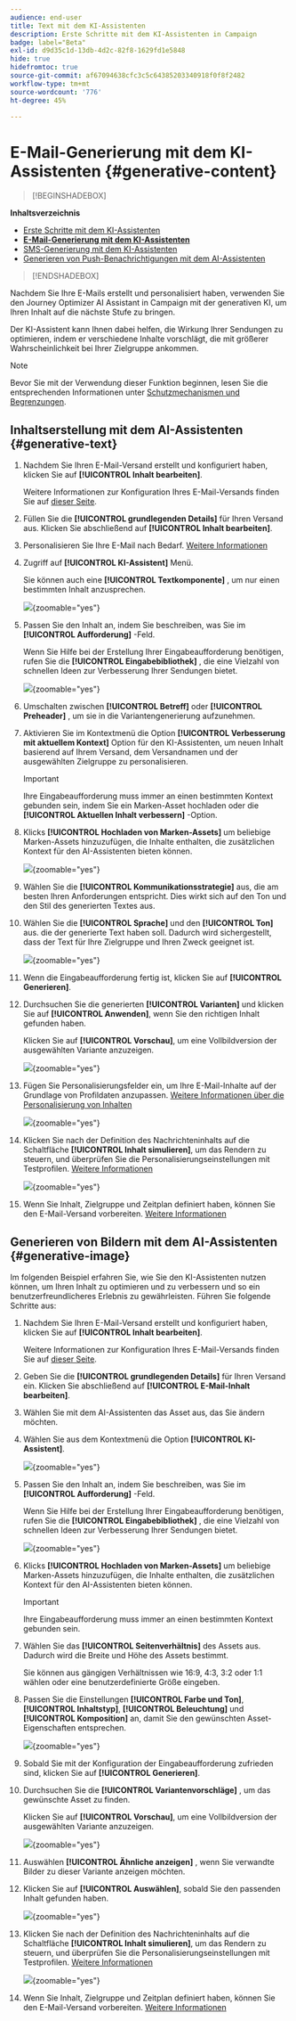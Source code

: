 ```yaml
---
audience: end-user
title: Text mit dem KI-Assistenten
description: Erste Schritte mit dem KI-Assistenten in Campaign
badge: label="Beta"
exl-id: d9d35c1d-13db-4d2c-82f8-1629fd1e5848
hide: true
hidefromtoc: true
source-git-commit: af67094638cfc3c5c64385203340918f0f8f2482
workflow-type: tm+mt
source-wordcount: '776'
ht-degree: 45%

---
```


# E-Mail-Generierung mit dem KI-Assistenten {#generative-content}

>[!BEGINSHADEBOX]

**Inhaltsverzeichnis**

* [Erste Schritte mit dem KI-Assistenten](generative-gs.md)
* **[E-Mail-Generierung mit dem KI-Assistenten](generative-content.md)**
* [SMS-Generierung mit dem KI-Assistenten](generative-sms.md)
* [Generieren von Push-Benachrichtigungen mit dem AI-Assistenten](generative-push.md)

>[!ENDSHADEBOX]

Nachdem Sie Ihre E-Mails erstellt und personalisiert haben, verwenden Sie den Journey Optimizer AI Assistant in Campaign mit der generativen KI, um Ihren Inhalt auf die nächste Stufe zu bringen.

Der KI-Assistent kann Ihnen dabei helfen, die Wirkung Ihrer Sendungen zu optimieren, indem er verschiedene Inhalte vorschlägt, die mit größerer Wahrscheinlichkeit bei Ihrer Zielgruppe ankommen.

>[!NOTE]
>
>Bevor Sie mit der Verwendung dieser Funktion beginnen, lesen Sie die entsprechenden Informationen unter [Schutzmechanismen und Begrenzungen](generative-gs.md#guardrails-and-limitations).

## Inhaltserstellung mit dem AI-Assistenten {#generative-text}

1. Nachdem Sie Ihren E-Mail-Versand erstellt und konfiguriert haben, klicken Sie auf **[!UICONTROL Inhalt bearbeiten]**.

   Weitere Informationen zur Konfiguration Ihres E-Mail-Versands finden Sie auf [dieser Seite](../email/create-email-content.md).

1. Füllen Sie die **[!UICONTROL grundlegenden Details]** für Ihren Versand aus. Klicken Sie abschließend auf **[!UICONTROL Inhalt bearbeiten]**.

1. Personalisieren Sie Ihre E-Mail nach Bedarf. [Weitere Informationen](content-components.md)

1. Zugriff auf **[!UICONTROL KI-Assistent]** Menü.

   Sie können auch eine **[!UICONTROL Textkomponente]** , um nur einen bestimmten Inhalt anzusprechen.

   ![](assets/text-genai-1.png){zoomable=&quot;yes&quot;}

1. Passen Sie den Inhalt an, indem Sie beschreiben, was Sie im **[!UICONTROL Aufforderung]** -Feld.

   Wenn Sie Hilfe bei der Erstellung Ihrer Eingabeaufforderung benötigen, rufen Sie die **[!UICONTROL Eingabebibliothek]** , die eine Vielzahl von schnellen Ideen zur Verbesserung Ihrer Sendungen bietet.

   ![](assets/text-genai-2.png){zoomable=&quot;yes&quot;}

1. Umschalten zwischen **[!UICONTROL Betreff]** oder **[!UICONTROL Preheader]** , um sie in die Variantengenerierung aufzunehmen.

1. Aktivieren Sie im Kontextmenü die Option **[!UICONTROL Verbesserung mit aktuellem Kontext]** Option für den KI-Assistenten, um neuen Inhalt basierend auf Ihrem Versand, dem Versandnamen und der ausgewählten Zielgruppe zu personalisieren.

   >[!IMPORTANT]
   >
   > Ihre Eingabeaufforderung muss immer an einen bestimmten Kontext gebunden sein, indem Sie ein Marken-Asset hochladen oder die **[!UICONTROL Aktuellen Inhalt verbessern]** -Option.

1. Klicks **[!UICONTROL Hochladen von Marken-Assets]** um beliebige Marken-Assets hinzuzufügen, die Inhalte enthalten, die zusätzlichen Kontext für den AI-Assistenten bieten können.

   ![](assets/text-genai-3.png){zoomable=&quot;yes&quot;}

1. Wählen Sie die **[!UICONTROL Kommunikationsstrategie]** aus, die am besten Ihren Anforderungen entspricht. Dies wirkt sich auf den Ton und den Stil des generierten Textes aus.

1. Wählen Sie die **[!UICONTROL Sprache]** und den **[!UICONTROL Ton]** aus. die der generierte Text haben soll. Dadurch wird sichergestellt, dass der Text für Ihre Zielgruppe und Ihren Zweck geeignet ist.

   ![](assets/text-genai-4.png){zoomable=&quot;yes&quot;}

1. Wenn die Eingabeaufforderung fertig ist, klicken Sie auf **[!UICONTROL Generieren]**.

1. Durchsuchen Sie die generierten **[!UICONTROL Varianten]** und klicken Sie auf **[!UICONTROL Anwenden]**, wenn Sie den richtigen Inhalt gefunden haben.

   Klicken Sie auf **[!UICONTROL Vorschau]**, um eine Vollbildversion der ausgewählten Variante anzuzeigen.

   ![](assets/text-genai-5.png){zoomable=&quot;yes&quot;}

1. Fügen Sie Personalisierungsfelder ein, um Ihre E-Mail-Inhalte auf der Grundlage von Profildaten anzupassen. [Weitere Informationen über die Personalisierung von Inhalten](../personalization/personalize.md)

   ![](assets/text-genai-6.png){zoomable=&quot;yes&quot;}

1. Klicken Sie nach der Definition des Nachrichteninhalts auf die Schaltfläche **[!UICONTROL Inhalt simulieren]**, um das Rendern zu steuern, und überprüfen Sie die Personalisierungseinstellungen mit Testprofilen. [Weitere Informationen](../preview-test/preview-content.md)

   ![](assets/text-genai-7.png){zoomable=&quot;yes&quot;}

1. Wenn Sie Inhalt, Zielgruppe und Zeitplan definiert haben, können Sie den E-Mail-Versand vorbereiten. [Weitere Informationen](../monitor/prepare-send.md)

## Generieren von Bildern mit dem AI-Assistenten {#generative-image}

Im folgenden Beispiel erfahren Sie, wie Sie den KI-Assistenten nutzen können, um Ihren Inhalt zu optimieren und zu verbessern und so ein benutzerfreundlicheres Erlebnis zu gewährleisten. Führen Sie folgende Schritte aus:

1. Nachdem Sie Ihren E-Mail-Versand erstellt und konfiguriert haben, klicken Sie auf **[!UICONTROL Inhalt bearbeiten]**.

   Weitere Informationen zur Konfiguration Ihres E-Mail-Versands finden Sie auf [dieser Seite](../email/create-email-content.md).

1. Geben Sie die **[!UICONTROL grundlegenden Details]** für Ihren Versand ein. Klicken Sie abschließend auf **[!UICONTROL E-Mail-Inhalt bearbeiten]**.

1. Wählen Sie mit dem AI-Assistenten das Asset aus, das Sie ändern möchten.

1. Wählen Sie aus dem Kontextmenü die Option **[!UICONTROL KI-Assistent]**.

   ![](assets/image-genai-1.png){zoomable=&quot;yes&quot;}

1. Passen Sie den Inhalt an, indem Sie beschreiben, was Sie im **[!UICONTROL Aufforderung]** -Feld.

   Wenn Sie Hilfe bei der Erstellung Ihrer Eingabeaufforderung benötigen, rufen Sie die **[!UICONTROL Eingabebibliothek]** , die eine Vielzahl von schnellen Ideen zur Verbesserung Ihrer Sendungen bietet.

   ![](assets/image-genai-2.png){zoomable=&quot;yes&quot;}

1. Klicks **[!UICONTROL Hochladen von Marken-Assets]** um beliebige Marken-Assets hinzuzufügen, die Inhalte enthalten, die zusätzlichen Kontext für den AI-Assistenten bieten können.

   >[!IMPORTANT]
   >
   > Ihre Eingabeaufforderung muss immer an einen bestimmten Kontext gebunden sein.

1. Wählen Sie das **[!UICONTROL Seitenverhältnis]** des Assets aus. Dadurch wird die Breite und Höhe des Assets bestimmt.

   Sie können aus gängigen Verhältnissen wie 16:9, 4:3, 3:2 oder 1:1 wählen oder eine benutzerdefinierte Größe eingeben.

1. Passen Sie die Einstellungen **[!UICONTROL Farbe und Ton]**, **[!UICONTROL Inhaltstyp]**, **[!UICONTROL Beleuchtung]** und **[!UICONTROL Komposition]** an, damit Sie den gewünschten Asset-Eigenschaften entsprechen.

   ![](assets/image-genai-3.png){zoomable=&quot;yes&quot;}

1. Sobald Sie mit der Konfiguration der Eingabeaufforderung zufrieden sind, klicken Sie auf **[!UICONTROL Generieren]**.

1. Durchsuchen Sie die **[!UICONTROL Variantenvorschläge]** , um das gewünschte Asset zu finden.

   Klicken Sie auf **[!UICONTROL Vorschau]**, um eine Vollbildversion der ausgewählten Variante anzuzeigen.

   ![](assets/image-genai-5.png){zoomable=&quot;yes&quot;}

1. Auswählen **[!UICONTROL Ähnliche anzeigen]** , wenn Sie verwandte Bilder zu dieser Variante anzeigen möchten.

1. Klicken Sie auf **[!UICONTROL Auswählen]**, sobald Sie den passenden Inhalt gefunden haben.

   ![](assets/image-genai-6.png){zoomable=&quot;yes&quot;}

1. Klicken Sie nach der Definition des Nachrichteninhalts auf die Schaltfläche **[!UICONTROL Inhalt simulieren]**, um das Rendern zu steuern, und überprüfen Sie die Personalisierungseinstellungen mit Testprofilen.  [Weitere Informationen](../preview-test/preview-content.md)

   ![](assets/image-genai-7.png){zoomable=&quot;yes&quot;}

1. Wenn Sie Inhalt, Zielgruppe und Zeitplan definiert haben, können Sie den E-Mail-Versand vorbereiten. [Weitere Informationen](../monitor/prepare-send.md)
